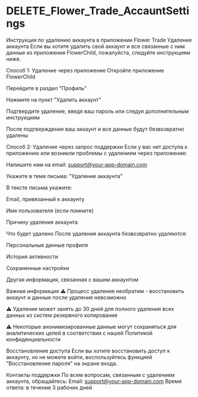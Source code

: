 # DELETE_Flower_Trade_AccauntSettings
Инструкция по удалению аккаунта в приложении Flower Trade
Удаление аккаунта
Если вы хотите удалить свой аккаунт и все связанные с ним данные из приложения FlowerChild, пожалуйста, следуйте инструкциям ниже.

Способ 1: Удаление через приложение
Откройте приложение FlowerChild

Перейдите в раздел "Профиль"

Нажмите на пункт "Удалить аккаунт"

Подтвердите удаление, введя ваш пароль или следуя дополнительным инструкциям

После подтверждения ваш аккаунт и все данные будут безвозвратно удалены

Способ 2: Удаление через запрос поддержки
Если у вас нет доступа к приложению или возникли проблемы с удалением через приложение:

Напишите нам на email: support@your-app-domain.com

Укажите в теме письма: "Удаление аккаунта"

В тексте письма укажите:

Email, привязанный к аккаунту

Имя пользователя (если помните)

Причину удаления аккаунта

Что будет удалено
После удаления аккаунта безвозвратно удаляются:

Персональные данные профиля

История активности

Сохраненные настройки

Другая информация, связанная с вашим аккаунтом

Важная информация
⚠️ Процесс удаления необратим - восстановить аккаунт и данные после удаления невозможно

⚠️ Удаление может занять до 30 дней для полного удаления всех данных из систем резервного копирования

⚠️ Некоторые анонимизированные данные могут сохраняться для аналитических целей в соответствии с нашей Политикой конфиденциальности

Восстановление доступа
Если вы хотите восстановить доступ к аккаунту, но не можете войти, воспользуйтесь функцией "Восстановление пароля" на экране входа.

Контакты поддержки
По всем вопросам, связанным с удалением аккаунта, обращайтесь:
Email: support@your-app-domain.com
Время ответа: в течение 3 рабочих дней
